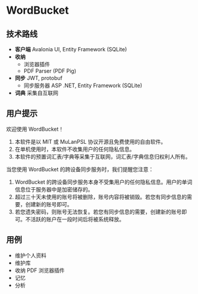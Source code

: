 # WordBucket

## 技术路线

- **客户端** Avalonia UI, Entity Framework (SQLite)
- **收纳**
  - 浏览器插件
  - PDF Parser (PDF Pig)
- **同步** JWT, protobuf
  - 同步服务器 ASP .NET, Entity Framework (SQLite)
- **词典** 采集自互联网

## 用户提示

欢迎使用 WordBucket！

1. 本软件是以 MIT 或 MuLanPSL 协议开源且免费使用的自由软件。
2. 在单机使用时，本软件不收集用户的任何隐私信息。
3. 本软件的预置词汇表/字典等采集于互联网，词汇表/字典信息归权利人所有。

当您使用 WordBucket 的跨设备同步服务时，我们提醒您注意：

1. WordBucket 的跨设备同步服务本身不受集用户的任何隐私信息。用户的单词信息位于服务器中是加密储存的。
2. 超过三十天未使用的账号将被删除，账号内容将被销毁。若您有同步信息的需要，创建新的账号即可。
3. 若您遗失密码，则账号无法恢复。若您有同步信息的需要，创建新的账号即可。不活跃的账户在一段时间后将被系统释放。

## 用例

- 维护个人资料
- 维护库
- 收纳 PDF 浏览器插件
- 记忆
- 分析
